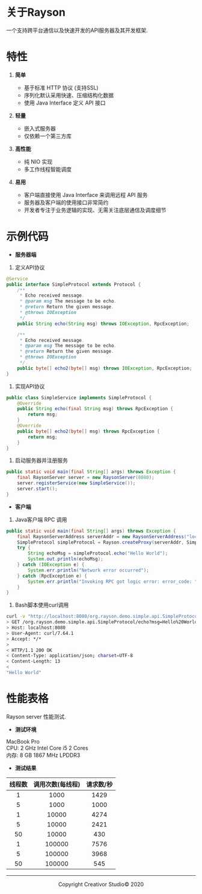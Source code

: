 # 关于Rayson
一个支持跨平台通信以及快速开发的API服务器及其开发框架.

# 特性

1. **简单**
	+ 基于标准 HTTP 协议 (支持SSL)
	+ 序列化默认采用快速、压缩结构化数据
	+ 使用 Java Interface 定义 API 接口

1. **轻量**
	+ 嵌入式服务器
	+ 仅依赖一个第三方库

1. **高性能**
	+ 纯 NIO 实现
	+ 多工作线程智能调度

1. **易用**
	+ 客户端直接使用 Java Interface 来调用远程 API 服务
	+ 服务器及客户端的使用接口非常简约
	+ 开发者专注于业务逻辑的实现、无需关注底层通信及调度细节

# 示例代码

* **服务器端**

1. 定义API协议
```java
@Service
public interface SimpleProtocol extends Protocol {
	/**
	 * Echo received message. 
	 * @param msg The message to be echo.
	 * @return Return the given message.
	 * @throws IOException
	 */
	public String echo(String msg) throws IOException, RpcException;

	/**
	 * Echo received message.
	 * @param msg The message to be echo.
	 * @return Return the given message.
	 * @throws IOException
	 */
	public byte[] echo2(byte[] msg) throws IOException, RpcException;
}
```
1. 实现API协议
```java
public class SimpleService implements SimpleProtocol {
	@Override
	public String echo(final String msg) throws RpcException {
		return msg;
	}
	@Override
	public byte[] echo2(byte[] msg) throws RpcException {
		return msg;
	}
}
```
1. 启动服务器并注册服务
```java
public static void main(final String[] args) throws Exception {
	final RaysonServer server = new RaysonServer(8080);
	server.registerService(new SimpleService());
	server.start();
}
```
* **客户端**
1. Java客户端 RPC 调用

```java
public static void main(final String[] args) throws Exception {
	final RaysonServerAddress serverAddr = new RaysonServerAddress("localhost", 8080);
	SimpleProtocol simpleProtocol = Rayson.createProxy(serverAddr, SimpleProtocol.class);
	try {
		String echoMsg = simpleProtocol.echo("Hello World");
		System.out.println(echoMsg);
	} catch (IOException e) {
		System.err.println("Network error occurred");
	} catch (RpcException e) {
		System.err.println("Invoking RPC got logic error: error_code: " + e.getCode() + " error_message: " + e.getMessage());
	}
}	
```

1.  Bash脚本使用curl调用
```bash
curl -v "http://localhost:8080/org.rayson.demo.simple.api.SimpleProtocol/echo?msg=Hello%20World"
> GET /org.rayson.demo.simple.api.SimpleProtocol/echo?msg=Hello%20World HTTP/1.1
> Host: localhost:8080
> User-Agent: curl/7.64.1
> Accept: */*
>
< HTTP/1.1 200 OK
< Content-Type: application/json; charset=UTF-8
< Content-Length: 13
<
"Hello World"
```

# 性能表格
Rayson server 性能测试.

- **测试环境**

MacBook Pro  
CPU: 2 GHz Intel Core i5 2 Cores  
内存: 8 GB 1867 MHz LPDDR3  

- **测试结果**

| 线程数   |  调用次数(每线程)   |    请求数/秒   |
|:-------:|:----------------:|:-------------:|
|  1      |   1000           |      1429     |
|  5      |   1000           |      1000     |
|  1      |   10000          |      4274     |
|  5      |   10000          |      2421     |
|  50     |   10000          |      430      |
|  1      |   100000         |      7576     |
|  5      |   100000         |      3968     |
|  50     |   100000         |      545      |

* * *
<center>Copyright Creativor Studio&copy; 2020</center>